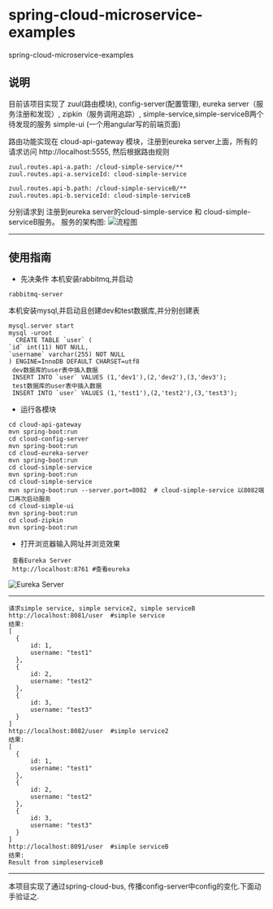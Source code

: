 # spring-cloud-microservice-examples
spring-cloud-microservice-examples

## 说明
  目前该项目实现了 zuul(路由模块), config-server(配置管理), eureka server（服务注册和发现）, zipkin（服务调用追踪）, simple-service,simple-serviceB两个待发现的服务
  simple-ui (一个用angular写的前端页面)
  
  路由功能实现在 cloud-api-gateway 模块，注册到eureka server上面，所有的请求访问 http://localhost:5555, 然后根据路由规则
  ```
zuul.routes.api-a.path: /cloud-simple-service/**
zuul.routes.api-a.serviceId: cloud-simple-service

zuul.routes.api-b.path: /cloud-simple-serviceB/**
zuul.routes.api-b.serviceId: cloud-simple-serviceB
 ```
 分别请求到  注册到eureka server的cloud-simple-service 和 cloud-simple-serviceB服务。
 服务的架构图:
 ![流程图](https://docs.google.com/drawings/d/1kb_2cLW-KcwhWfmu-iburNTCKKuH7HGUEdQCKCZMgZE/pub?w=960&h=720)

---
## 使用指南
  * 先决条件
  本机安装rabbitmq,并启动
  ```
  rabbitmq-server
  ```
  本机安装mysql,并启动且创建dev和test数据库,并分别创建表
  ```
  mysql.server start
  mysql -uroot
    CREATE TABLE `user` (
  `id` int(11) NOT NULL,
  `username` varchar(255) NOT NULL
) ENGINE=InnoDB DEFAULT CHARSET=utf8
   dev数据库的user表中插入数据
   INSERT INTO `user` VALUES (1,'dev1'),(2,'dev2'),(3,'dev3');
   test数据库的user表中插入数据
   INSERT INTO `user` VALUES (1,'test1'),(2,'test2'),(3,'test3');
  ```

 * 运行各模块
  ```
  cd cloud-api-gateway
  mvn spring-boot:run
  cd cloud-config-server
  mvn spring-boot:run
  cd cloud-eureka-server
  mvn spring-boot:run
  cd cloud-simple-service
  mvn spring-boot:run
  cd cloud-simple-service
  mvn spring-boot:run --server.port=8082  # cloud-simple-service 以8082端口再次启动服务
  cd cloud-simple-ui
  mvn spring-boot:run
  cd cloud-zipkin
  mvn spring-boot:run
  ```
 * 打开浏览器输入网址并浏览效果
 ```
  查看Eureka Server
  http://localhost:8761 #查看eureka
 ```
  ![Eureka Server](https://drive.google.com/uc?id=0BxyRSlBgU-ShX1dEdG5YSi10OEE)

  ---
  ```
  请求simple service, simple service2, simple serviceB
  http://localhost:8081/user  #simple service
  结果:
  [
    {
        id: 1,
        username: "test1"
    },
    {
        id: 2,
        username: "test2"
    },
    {
        id: 3,
        username: "test3"
    }
  ]
  http://localhost:8082/user  #simple service2
  结果:
  [
    {
        id: 1,
        username: "test1"
    },
    {
        id: 2,
        username: "test2"
    },
    {
        id: 3,
        username: "test3"
    }
  ]
  http://localhost:8091/user  #simple serviceB
  结果:
  Result from simpleserviceB
  ```
---
 本项目实现了通过spring-cloud-bus, 传播config-server中config的变化.下面动手验证之.
  ```

  ```

  
